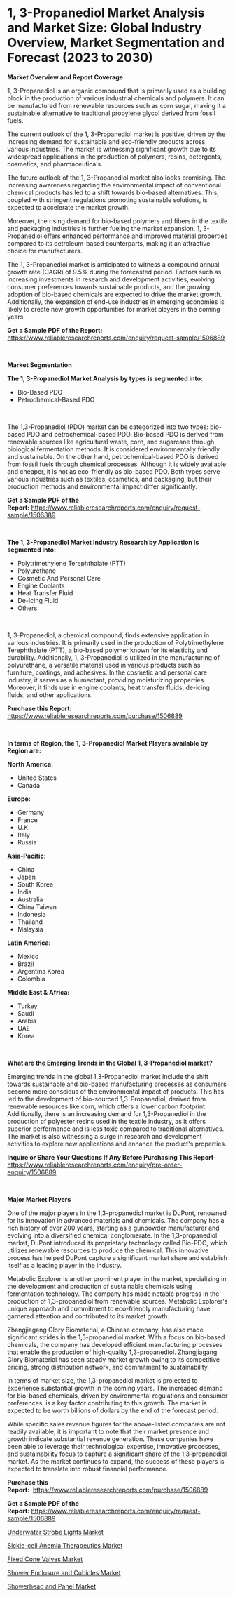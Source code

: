 <p><h1>1, 3-Propanediol Market Analysis and Market Size: Global Industry Overview, Market Segmentation and Forecast (2023 to 2030)</h1></p><p><strong>Market Overview and Report Coverage</strong></p>
<p><p>1, 3-Propanediol is an organic compound that is primarily used as a building block in the production of various industrial chemicals and polymers. It can be manufactured from renewable resources such as corn sugar, making it a sustainable alternative to traditional propylene glycol derived from fossil fuels.</p><p>The current outlook of the 1, 3-Propanediol market is positive, driven by the increasing demand for sustainable and eco-friendly products across various industries. The market is witnessing significant growth due to its widespread applications in the production of polymers, resins, detergents, cosmetics, and pharmaceuticals.</p><p>The future outlook of the 1, 3-Propanediol market also looks promising. The increasing awareness regarding the environmental impact of conventional chemical products has led to a shift towards bio-based alternatives. This, coupled with stringent regulations promoting sustainable solutions, is expected to accelerate the market growth.</p><p>Moreover, the rising demand for bio-based polymers and fibers in the textile and packaging industries is further fueling the market expansion. 1, 3-Propanediol offers enhanced performance and improved material properties compared to its petroleum-based counterparts, making it an attractive choice for manufacturers.</p><p>The 1, 3-Propanediol market is anticipated to witness a compound annual growth rate (CAGR) of 9.5% during the forecasted period. Factors such as increasing investments in research and development activities, evolving consumer preferences towards sustainable products, and the growing adoption of bio-based chemicals are expected to drive the market growth. Additionally, the expansion of end-use industries in emerging economies is likely to create new growth opportunities for market players in the coming years.</p></p>
<p><strong>Get a Sample PDF of the Report:</strong> <a href="https://www.reliableresearchreports.com/enquiry/request-sample/1506889">https://www.reliableresearchreports.com/enquiry/request-sample/1506889</a></p>
<p>&nbsp;</p>
<p><strong>Market Segmentation</strong></p>
<p><strong>The 1, 3-Propanediol Market Analysis by types is segmented into:</strong></p>
<p><ul><li>Bio-Based PDO</li><li>Petrochemical-Based PDO</li></ul></p>
<p>&nbsp;</p>
<p><p>The 1,3-Propanediol (PDO) market can be categorized into two types: bio-based PDO and petrochemical-based PDO. Bio-based PDO is derived from renewable sources like agricultural waste, corn, and sugarcane through biological fermentation methods. It is considered environmentally friendly and sustainable. On the other hand, petrochemical-based PDO is derived from fossil fuels through chemical processes. Although it is widely available and cheaper, it is not as eco-friendly as bio-based PDO. Both types serve various industries such as textiles, cosmetics, and packaging, but their production methods and environmental impact differ significantly.</p></p>
<p><strong>Get a Sample PDF of the Report:</strong>&nbsp;<a href="https://www.reliableresearchreports.com/enquiry/request-sample/1506889">https://www.reliableresearchreports.com/enquiry/request-sample/1506889</a></p>
<p>&nbsp;</p>
<p><strong>The 1, 3-Propanediol Market Industry Research by Application is segmented into:</strong></p>
<p><ul><li>Polytrimethylene Terephthalate (PTT)</li><li>Polyurethane</li><li>Cosmetic And Personal Care</li><li>Engine Coolants</li><li>Heat Transfer Fluid</li><li>De-Icing Fluid</li><li>Others</li></ul></p>
<p>&nbsp;</p>
<p><p>1, 3-Propanediol, a chemical compound, finds extensive application in various industries. It is primarily used in the production of Polytrimethylene Terephthalate (PTT), a bio-based polymer known for its elasticity and durability. Additionally, 1, 3-Propanediol is utilized in the manufacturing of polyurethane, a versatile material used in various products such as furniture, coatings, and adhesives. In the cosmetic and personal care industry, it serves as a humectant, providing moisturizing properties. Moreover, it finds use in engine coolants, heat transfer fluids, de-icing fluids, and other applications.</p></p>
<p><strong>Purchase this Report:</strong>&nbsp; <a href="https://www.reliableresearchreports.com/purchase/1506889">https://www.reliableresearchreports.com/purchase/1506889</a></p>
<p>&nbsp;</p>
<p><strong>In terms of Region, the 1, 3-Propanediol Market Players available by Region are:</strong></p>
<p>
    <p> <strong> North America: </strong>
        <ul>
            <li>United States</li>
            <li>Canada</li>
        </ul>
        </p> 
    <p> <strong> Europe: </strong>
        <ul>
            <li>Germany</li>
            <li>France</li>
            <li>U.K.</li>
            <li>Italy</li>
            <li>Russia</li>
        </ul>
        </p> 
    <p> <strong> Asia-Pacific: </strong>
        <ul>
            <li>China</li>
            <li>Japan</li>
            <li>South Korea</li>
            <li>India</li>
            <li>Australia</li>
            <li>China Taiwan</li>
            <li>Indonesia</li>
            <li>Thailand</li>
            <li>Malaysia</li>
        </ul>
        </p> 
    <p> <strong> Latin America: </strong>
        <ul>
            <li>Mexico</li>
            <li>Brazil</li>
            <li>Argentina Korea</li>
            <li>Colombia</li>
        </ul>
        </p> 
    <p> <strong> Middle East & Africa: </strong>
        <ul>
            <li>Turkey</li>
            <li>Saudi</li>
            <li>Arabia</li>
            <li>UAE</li>
            <li>Korea</li>
        </ul>
    </p>
    </p>
<p>&nbsp;</p>
<p><strong>What are the Emerging Trends in the Global 1, 3-Propanediol market?</strong></p>
<p><p>Emerging trends in the global 1,3-Propanediol market include the shift towards sustainable and bio-based manufacturing processes as consumers become more conscious of the environmental impact of products. This has led to the development of bio-sourced 1,3-Propanediol, derived from renewable resources like corn, which offers a lower carbon footprint. Additionally, there is an increasing demand for 1,3-Propanediol in the production of polyester resins used in the textile industry, as it offers superior performance and is less toxic compared to traditional alternatives. The market is also witnessing a surge in research and development activities to explore new applications and enhance the product's properties.</p></p>
<p><strong>Inquire or Share Your Questions If Any Before Purchasing This Report</strong>- <a href="https://www.reliableresearchreports.com/enquiry/pre-order-enquiry/1506889">https://www.reliableresearchreports.com/enquiry/pre-order-enquiry/1506889</a></p>
<p>&nbsp;</p>
<p><strong>Major Market Players</strong></p>
<p><p>One of the major players in the 1,3-propanediol market is DuPont, renowned for its innovation in advanced materials and chemicals. The company has a rich history of over 200 years, starting as a gunpowder manufacturer and evolving into a diversified chemical conglomerate. In the 1,3-propanediol market, DuPont introduced its proprietary technology called Bio-PDO, which utilizes renewable resources to produce the chemical. This innovative process has helped DuPont capture a significant market share and establish itself as a leading player in the industry.</p><p>Metabolic Explorer is another prominent player in the market, specializing in the development and production of sustainable chemicals using fermentation technology. The company has made notable progress in the production of 1,3-propanediol from renewable sources. Metabolic Explorer's unique approach and commitment to eco-friendly manufacturing have garnered attention and contributed to its market growth.</p><p>Zhangjiagang Glory Biomaterial, a Chinese company, has also made significant strides in the 1,3-propanediol market. With a focus on bio-based chemicals, the company has developed efficient manufacturing processes that enable the production of high-quality 1,3-propanediol. Zhangjiagang Glory Biomaterial has seen steady market growth owing to its competitive pricing, strong distribution network, and commitment to sustainability.</p><p>In terms of market size, the 1,3-propanediol market is projected to experience substantial growth in the coming years. The increased demand for bio-based chemicals, driven by environmental regulations and consumer preferences, is a key factor contributing to this growth. The market is expected to be worth billions of dollars by the end of the forecast period.</p><p>While specific sales revenue figures for the above-listed companies are not readily available, it is important to note that their market presence and growth indicate substantial revenue generation. These companies have been able to leverage their technological expertise, innovative processes, and sustainability focus to capture a significant share of the 1,3-propanediol market. As the market continues to expand, the success of these players is expected to translate into robust financial performance.</p></p>
<p><strong>Purchase this Report:</strong>&nbsp;&nbsp;<a href="https://www.reliableresearchreports.com/purchase/1506889">https://www.reliableresearchreports.com/purchase/1506889</a></p>
<p></p>
<p><strong>Get a Sample PDF of the Report:</strong>&nbsp;<a href="https://www.reliableresearchreports.com/enquiry/request-sample/1506889">https://www.reliableresearchreports.com/enquiry/request-sample/1506889</a></p>
<p><p><a href="https://medium.com/@marcoslemke2023/underwater-strobe-lights-market-size-growth-forecast-2023-2030-c0e4b4bf275c">Underwater Strobe Lights Market</a></p><p><a href="https://www.linkedin.com/pulse/sickle-cell-anemia-therapeutics-market-research-report/">Sickle-cell Anemia Therapeutics Market</a></p><p><a href="https://medium.com/@siennaferry2023/fixed-cone-valves-market-size-growth-forecast-2023-2030-3cdffa474bab">Fixed Cone Valves Market</a></p><p><a href="https://www.linkedin.com/pulse/shower-enclosure-cubicles-market-share-amp-new-trends/">Shower Enclosure and Cubicles Market</a></p><p><a href="https://www.linkedin.com/pulse/showerhead-panel-market-size-2023-2030-global-industrial/">Showerhead and Panel Market</a></p></p>
